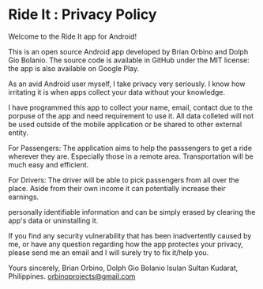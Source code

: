 # Ride It : Privacy Policy
Welcome to the Ride It app for Android!

This is an open source Android app developed by Brian Orbino and Dolph Gio Bolanio. The source code is available in GitHub under the MIT license: the app is also available on Google Play.

As an avid Android user myself, I take privacy very seriously. I know how irritating it is when apps collect your data without your knowledge.

I have  programmed this app to collect your name, email, contact due to the porpuse of the app and need requirement to use it. All data colleted will not be used outside of the mobile application or be shared to other external entity.

For Passengers:
The application aims to help the passsengers to get a ride wherever they are. Especially those in a remote area. Transportation will be much easy and efficient.

For Drivers: 
The driver will be able to pick passengers from all over the place. Aside from their own income it can potentially increase their earnings.


personally identifiable information and can be simply erased by clearing the app's data or uninstalling it.

If you find any security vulnerability that has been inadvertently caused by me, or have any question regarding how the app protectes your privacy, please send me an email and I will surely try to fix it/help you.

Yours sincerely,
Brian Orbino, Dolph Gio Bolanio
Isulan Sultan Kudarat, Philippines.
orbinoprojects@gmail.com
